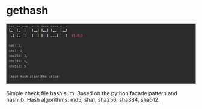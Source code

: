 # gethash
![start screen](./start.png)

Simple check file hash sum. Based on the python facade pattern and hashlib.
Hash algorithms: md5, sha1, sha256, sha384, sha512.
